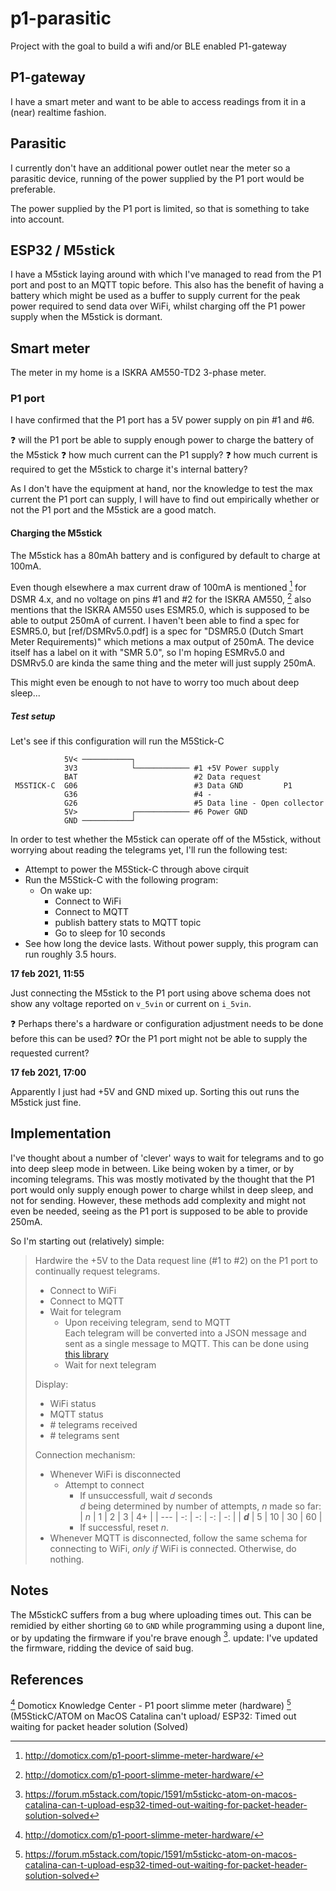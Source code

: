 # p1-parasitic
Project with the goal to build a wifi and/or BLE enabled P1-gateway

## P1-gateway

I have a smart meter and want to be able to access readings from it in a (near) realtime fashion. 

## Parasitic

I currently don't have an additional power outlet near the meter so a parasitic device, running of the power supplied by the P1 port would be preferable.

The power supplied by the P1 port is limited, so that is something to take into account.

## ESP32 / M5stick

I have a M5stick laying around with which I've managed to read from the P1 port and post to an MQTT topic before. This also has the benefit of having a battery which might be used as a buffer to supply current for the peak power required to send data over WiFi, whilst charging off the P1 power supply when the M5stick is dormant.

## Smart meter

The meter in my home is a ISKRA AM550-TD2 3-phase meter.

### P1 port

I have confirmed that the P1 port has a 5V power supply on pin #1 and #6.

:question: will the P1 port be able to supply enough power to charge the battery of the M5stick
:question: how much current can the P1 supply?
:question: how much current is required to get the M5stick to charge it's internal battery?

As I don't have the equipment at hand, nor the knowledge to test the max current the P1 port can supply, I will have to find out empirically whether or not the P1 port and the M5stick are a good match.

#### Charging the M5stick

The M5stick has a 80mAh battery and is configured by default to charge at 100mA.

Even though elsewhere a max current draw of 100mA is mentioned [^1] for DSMR 4.x, and no voltage on pins #1 and #2 for the ISKRA AM550, [^1] also mentions that the ISKRA AM550 uses ESMR5.0, which is supposed to be able to output 250mA of current.
I haven't been able to find a spec for ESMR5.0, but [ref/DSMRv5.0.pdf] is a spec for "DSMR5.0 (Dutch Smart Meter Requirements)" which metions a max output of 250mA. The device itself has a label on it with "SMR 5.0", so I'm hoping ESMRv5.0 and DSMRv5.0 are kinda the same thing and the meter will just supply 250mA.

This might even be enough to not have to worry too much about deep sleep...

##### Test setup
Let's see if this configuration will run the M5Stick-C

```
            5V< ───────────┐
            3V3            └──────────── #1 +5V Power supply
            BAT                          #2 Data request
 M5STICK-C  G06                          #3 Data GND         P1
            G36                          #4 -
            G26                          #5 Data line - Open collector
            5V>            ┌──────────── #6 Power GND
            GND ───────────┘
```

In order to test whether the M5stick can operate off of the M5stick, without worrying about reading the telegrams yet, I'll run the following test:

* Attempt to power the M5Stick-C through above cirquit
* Run the M5Stick-C with the following program:
    * On wake up:
        * Connect to WiFi
        * Connect to MQTT
        * publish battery stats to MQTT topic
        * Go to sleep for 10 seconds
* See how long the device lasts. Without power supply, this program can run roughly 3.5 hours.

**17 feb 2021, 11:55**

Just connecting the M5stick to the P1 port using above schema does not show any voltage reported on `v_5vin` or current on `i_5vin`.

:question: Perhaps there's a hardware or configuration adjustment needs to be done before this can be used? 
:question:Or the P1 port might not be able to supply the requested current? 

**17 feb 2021, 17:00**

Apparently I just had +5V and GND mixed up. Sorting this out runs the M5stick just fine.


## Implementation

I've thought about a number of 'clever' ways to wait for telegrams and to go into deep sleep mode in between.
Like being woken by a timer, or by incoming telegrams. This was mostly motivated by the thought that the P1
port would only supply enough power to charge whilst in deep sleep, and not for sending. However, these 
methods add complexity and might not even be needed, seeing as the P1 port is supposed to be able to provide
250mA.

So I'm starting out (relatively) simple:

> Hardwire the +5V to the Data request line (#1 to #2) on the P1 port to continually request telegrams.
>
> * Connect to WiFi
> * Connect to MQTT
> * Wait for telegram
>   * Upon receiving telegram, send to MQTT \
>     Each telegram will be converted into a JSON message and sent as a single message to MQTT.
>     This can be done using [this library](https://github.com/matthijskooijman/arduino-dsmr)
>   * Wait for next telegram
>
> Display:
>   * WiFi status
>   * MQTT status
>   * \# telegrams received
>   * \# telegrams sent
>
> Connection mechanism:
> * Whenever WiFi is disconnected
>   * Attempt to connect
>       * If unsuccessfull, wait _d_ seconds \
>         _d_ being determined by number of attempts, _n_ made so far:
>         | *n* | 1  | 2  | 3  | 4+ |
>         | --- | -: | -: | -: | -: |
>         | ***d*** | 5  | 10 | 30 | 60 |
>       * If successful, reset _n_.
> * Whenever MQTT is disconnected, follow the same schema for connecting to WiFi,
>   *only if* WiFi is connected. Otherwise, do nothing.


## Notes

The M5stickC suffers from a bug where uploading times out. This can be remidied by either shorting `G0` to `GND` while programming using a dupont line, or by updating the firmware if you're brave enough [^2].
update: I've updated the firmware, ridding the device of said bug.


## References

[^1] Domoticx Knowledge Center - P1 poort slimme meter (hardware)
[^2] (M5StickC/ATOM on MacOS Catalina can't upload/ ESP32: Timed out waiting for packet header solution (Solved)

[^1]: http://domoticx.com/p1-poort-slimme-meter-hardware/
[^2]: https://forum.m5stack.com/topic/1591/m5stickc-atom-on-macos-catalina-can-t-upload-esp32-timed-out-waiting-for-packet-header-solution-solved